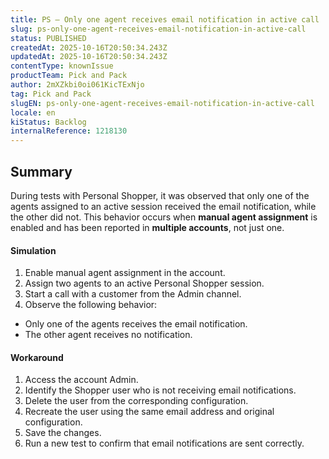 ```yaml
---
title: PS – Only one agent receives email notification in active call
slug: ps-only-one-agent-receives-email-notification-in-active-call
status: PUBLISHED
createdAt: 2025-10-16T20:50:34.243Z
updatedAt: 2025-10-16T20:50:34.243Z
contentType: knownIssue
productTeam: Pick and Pack
author: 2mXZkbi0oi061KicTExNjo
tag: Pick and Pack
slugEN: ps-only-one-agent-receives-email-notification-in-active-call
locale: en
kiStatus: Backlog
internalReference: 1218130
---
```


## Summary


During tests with Personal Shopper, it was observed that only one of the agents assigned to an active session received the email notification, while the other did not. This behavior occurs when **manual agent assignment** is enabled and has been reported in **multiple accounts**, not just one.


#### Simulation



1. Enable manual agent assignment in the account.
2. Assign two agents to an active Personal Shopper session.
3. Start a call with a customer from the Admin channel.
4. Observe the following behavior:
  - Only one of the agents receives the email notification.
  - The other agent receives no notification.


#### Workaround



1. Access the account Admin.
2. Identify the Shopper user who is not receiving email notifications.
3. Delete the user from the corresponding configuration.
4. Recreate the user using the same email address and original configuration.
5. Save the changes.
6. Run a new test to confirm that email notifications are sent correctly.



